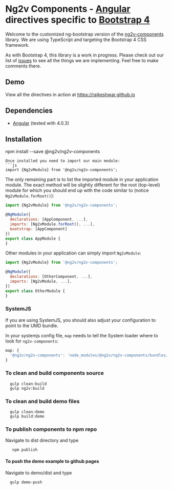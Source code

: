 # Ng2v Components - [Angular](http://angular.io/) directives specific to [Bootstrap 4](http://v4-alpha.getbootstrap.com/)

Welcome to the customized ng-bootstrap version of the [ng2v-components](https://rajkeshwar.github.io) library.
We are using TypeScript and targeting the Bootstrap 4 CSS framework.

As with Bootstrap 4, this library is a work in progress. Please check out our list of
[issues](https://github.com/ng2v/ng2v-components/issues) to see all the things we are implementing.
Feel free to make comments there.

## Demo

View all the directives in action at https://rajkeshwar.github.io

## Dependencies
* [Angular](https://angular.io) (tested with 4.0.3)

## Installation
npm install --save @ng2v/ng2v-components
```
Once installed you need to import our main module:
```js
import {Ng2vModule} from '@ng2v/ng2v-components';
```
The only remaining part is to list the imported module in your application module. The exact method will be slightly
different for the root (top-level) module for which you should end up with the code similar to (notice `Ng2vModule.forRoot()`):
```js
import {Ng2vModule} from '@ng2v/ng2v-components';

@NgModule({
  declarations: [AppComponent, ...],
  imports: [Ng2vModule.forRoot(), ...],  
  bootstrap: [AppComponent]
})
export class AppModule {
}
```

Other modules in your application can simply import `Ng2vModule`:

```js
import {Ng2vModule} from '@ng2v/ng2v-components';

@NgModule({
  declarations: [OtherComponent, ...],
  imports: [Ng2vModule, ...], 
})
export class OtherModule {
}
```

### SystemJS
If you are using SystemJS, you should also adjust your configuration to point to the UMD bundle.

In your systemjs config file, `map` needs to tell the System loader where to look for `ng2v-components`:
```js
map: {
  '@ng2v/ng2v-components': 'node_modules/@ng2v/ng2v-components/bundles/ng2v-components.js',
}
```

### To clean and build components source
```
  gulp clean:build
  gulp ng2v:build
```

### To clean and build demo files
```
  gulp clean:demo
  gulp build:demo
```

### To publish components to npm repo
Navigate to dist directory and type 
```
   npm publish
```

#### To push the demo example to github pages
Navigate to demo/dist and type 
```
  gulp demo-push
```
   

